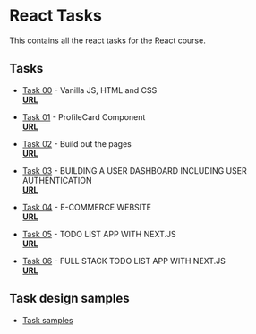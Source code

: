 # React Tasks

This contains all the react tasks for the React course.

## Tasks

- [Task 00](./react_task_00/)  - Vanilla JS, HTML and CSS  
 **[URL](https://kodecamp-task-0.vercel.app/)**

- [Task 01](./react_task_01/) - ProfileCard Component  
  **[URL](https://react-task-one-ten.vercel.app/)**

- [Task 02](./react_task_02/) -  Build out the pages  
  **[URL](https://task02-nine.vercel.app/)**

- [Task 03](./react_task_03/) - BUILDING A USER DASHBOARD INCLUDING USER AUTHENTICATION  
  **[URL](https://task03-gules.vercel.app/)**

- [Task 04](./react_task_04/) - E-COMMERCE WEBSITE  
  **[URL](https://ecomerce-five-beta.vercel.app/)**

- [Task 05](./react_task_05/) - TODO LIST APP WITH NEXT.JS  
  **[URL](https://crud-next-app-omega.vercel.app/)**

- [Task 06](./react_task_06/) - FULL STACK TODO LIST APP WITH NEXT.JS  
  **[URL](https://react-tasks-chi-orcin.vercel.app/)**

<!-- - [Task 07](./react_task_07/)
  **[ URL]()** -->

<!-- - [Task 08](./react_task_08/)
  **[ URL]()** -->

## Task design samples

- [Task samples](./taskSamples)
